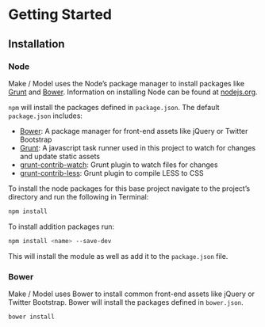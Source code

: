 # Getting Started

## Installation

### Node

Make / Model uses the Node’s package manager to install packages like [Grunt](http://gruntjs.com/) and [Bower](http://bower.io/). Information on installing Node can be found at [nodejs.org](http://nodejs.org/).

`npm` will install the packages defined in `package.json`. The default `package.json` includes:

- [Bower](http://bower.io/): A package manager for front-end assets like jQuery or Twitter Bootstrap
- [Grunt](http://gruntjs.com/): A javascript task runner used in this project to watch for changes and update static assets
- [grunt-contrib-watch](https://github.com/gruntjs/grunt-contrib-watch): Grunt plugin to watch files for changes
- [grunt-contrib-less](https://github.com/gruntjs/grunt-contrib-less): Grunt plugin to compile LESS to CSS

To install the node packages for this base project navigate to the project’s directory and run the following in Terminal:

```bash
npm install
```

To install addition packages run:

```bash
npm install <name> --save-dev
```

This will install the module as well as add it to the `package.json` file.

### Bower

Make / Model uses Bower to install common front-end assets like jQuery or Twitter Bootstrap. Bower will install the packages defined in `bower.json`.

```bash 
bower install
```